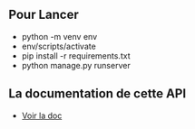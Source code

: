 ## Pour Lancer
- python -m venv env
- env/scripts/activate
- pip install -r requirements.txt
- python manage.py runserver

## La documentation de cette API
- [Voir la doc](https://documenter.getpostman.com/view/11867175/UVC2GU8E)